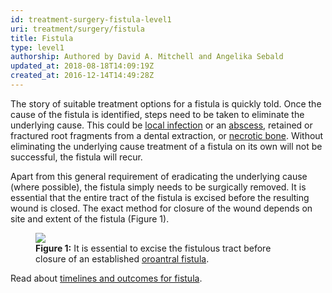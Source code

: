 ```yaml
---
id: treatment-surgery-fistula-level1
uri: treatment/surgery/fistula
title: Fistula
type: level1
authorship: Authored by David A. Mitchell and Angelika Sebald
updated_at: 2018-08-18T14:09:19Z
created_at: 2016-12-14T14:49:28Z
---
```


<p>The story of suitable treatment options for a fistula is quickly
    told. Once the cause of the fistula is identified, steps
    need to be taken to eliminate the underlying cause. This
    could be <a href="/diagnosis/a-z/infection">local infection</a>    or an <a href="/diagnosis/a-z/abscess">abscess</a>,
    retained or fractured root fragments from a dental extraction,
    or <a href="/diagnosis/a-z/necrosis/hard">necrotic bone</a>.
    Without eliminating the underlying cause treatment of a fistula
    on its own will not be successful, the fistula will recur.</p>
<p>Apart from this general requirement of eradicating the underlying
    cause (where possible), the fistula simply needs to be surgically
    removed. It is essential that the entire tract of the fistula
    is excised before the resulting wound is closed. The exact
    method for closure of the wound depends on site and extent
    of the fistula (Figure 1).</p>
<figure><img src="/treatment-surgery-fistula-level1-figure1.jpg">
    <figcaption><strong>Figure 1:</strong> It is essential to excise the
        fistulous tract before closure of an established <a href="/treatment/surgery/fistula/more-info">oroantral fistula</a>.</figcaption>
</figure>
<aside>
    <p>Read about <a href="/treatment/timelines/fistula">timelines and outcomes for fistula</a>.</p>
</aside>
